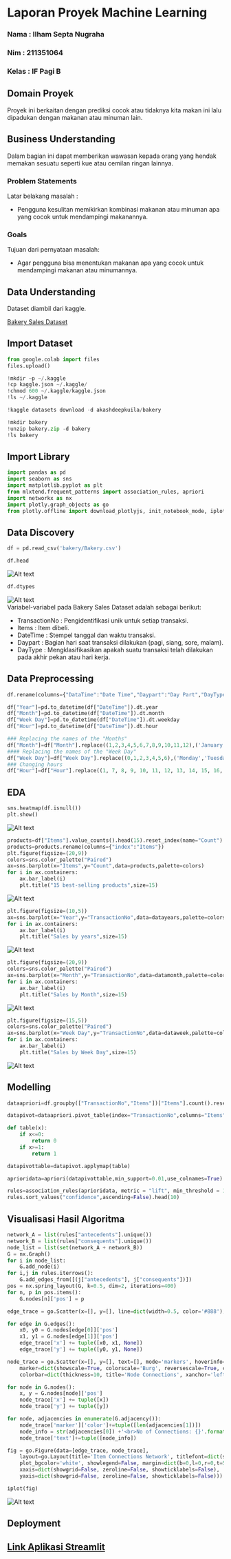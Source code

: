 # Laporan Proyek Machine Learning
### Nama : Ilham Septa Nugraha
### Nim : 211351064
### Kelas : IF Pagi B

## Domain Proyek

Proyek ini berkaitan dengan prediksi cocok atau tidaknya kita makan ini lalu dipadukan dengan makanan atau minuman lain.

## Business Understanding

Dalam bagian ini dapat memberikan wawasan kepada orang yang hendak memakan sesuatu seperti kue atau cemilan ringan lainnya.
### Problem Statements

Latar belakang masalah :
- Pengguna kesulitan memikirkan kombinasi makanan atau minuman apa yang cocok untuk mendampingi makanannya.

### Goals

Tujuan dari pernyataan masalah:
- Agar pengguna bisa menentukan makanan apa yang cocok untuk mendampingi makanan atau minumannya.

## Data Understanding
Dataset diambil dari kaggle.<br> 

[Bakery Sales Dataset](https://www.kaggle.com/datasets/akashdeepkuila/bakery/code)

## Import Dataset

``` python
from google.colab import files
files.upload()
```
```python
!mkdir ~p ~/.kaggle
!cp kaggle.json ~/.kaggle/
!chmod 600 ~/.kaggle/kaggle.json
!ls ~/.kaggle
```
```python
!kaggle datasets download -d akashdeepkuila/bakery
```
```python
!mkdir bakery
!unzip bakery.zip -d bakery
!ls bakery
```

## Import Library
```python
import pandas as pd
import seaborn as sns
import matplotlib.pyplot as plt
from mlxtend.frequent_patterns import association_rules, apriori
import networkx as nx
import plotly.graph_objects as go
from plotly.offline import download_plotlyjs, init_notebook_mode, iplot
```

## Data Discovery
```python
df = pd.read_csv('bakery/Bakery.csv')
```

```python
df.head
```
![Alt text](head.png)<br>

```python
df.dtypes
```
![Alt text](dtypes.png)<br>
Variabel-variabel pada Bakery Sales Dataset adalah sebagai berikut:<br>
- TransactionNo : Pengidentifikasi unik untuk setiap transaksi.<br>
- Items : Item dibeli.<br>
- DateTime : Stempel tanggal dan waktu transaksi.
- Daypart : Bagian hari saat transaksi dilakukan (pagi, siang, sore, malam).<br>
- DayType : Mengklasifikasikan apakah suatu transaksi telah dilakukan pada akhir pekan atau hari kerja.

## Data Preprocessing

```python
df.rename(columns={"DataTime":"Date Time","Daypart":"Day Part","DayType":"Day Type"},inplace=True)
```

```python
df["Year"]=pd.to_datetime(df["DateTime"]).dt.year
df["Month"]=pd.to_datetime(df["DateTime"]).dt.month
df["Week Day"]=pd.to_datetime(df["DateTime"]).dt.weekday
df["Hour"]=pd.to_datetime(df["DateTime"]).dt.hour
```

```python
### Replacing the names of the "Months"
df["Month"]=df["Month"].replace((1,2,3,4,5,6,7,8,9,10,11,12),('January','February' ,'March' ,'April' ,'May' ,'June' ,'July' ,'August' ,'September','October' ,'November' ,'December' ))
#### Replacing the names of the "Week Day"
df["Week Day"]=df["Week Day"].replace((0,1,2,3,4,5,6),('Monday','Tuesday' ,'Wednesday' ,'Thursday','Friday' ,'Saturday' ,'Sunday'))
### Changing hours
df["Hour"]=df["Hour"].replace((1, 7, 8, 9, 10, 11, 12, 13, 14, 15, 16, 17, 18, 19, 20, 21, 22, 23),('1-2','7-8','8-9','9-10','10-11','11-12','12-13','13-14','14-15','15-16','16-17','17-18','18-19','19-20','20-21','21-22','22-23','23-24'))
```

## EDA
```python
sns.heatmap(df.isnull())
plt.show()
```
![Alt text](heatmap.png)<br>

```python
products=df["Items"].value_counts().head(15).reset_index(name="Count")
products=products.rename(columns={"index":"Items"})
plt.figure(figsize=(20,9))
colors=sns.color_palette("Paired")
ax=sns.barplot(x="Items",y="Count",data=products,palette=colors)
for i in ax.containers:
    ax.bar_label(i)
    plt.title("15 best-selling products",size=15)
```
![Alt text](best_selling.png)<br>

```python
plt.figure(figsize=(10,5))
ax=sns.barplot(x="Year",y="TransactionNo",data=datayears,palette=colors)
for i in ax.containers:
    ax.bar_label(i)
    plt.title("Sales by years",size=15)
```
![Alt text](years.png)<br>

```python
plt.figure(figsize=(20,9))
colors=sns.color_palette("Paired")
ax=sns.barplot(x="Month",y="TransactionNo",data=datamonth,palette=colors)
for i in ax.containers:
    ax.bar_label(i)
    plt.title("Sales by Month",size=15)
```
![Alt text](month.png)<br>

```python
plt.figure(figsize=(15,5))
colors=sns.color_palette("Paired")
ax=sns.barplot(x="Week Day",y="TransactionNo",data=dataweek,palette=colors)
for i in ax.containers:
    ax.bar_label(i)
    plt.title("Sales by Week Day",size=15)
```
![Alt text](week.png)<br>

## Modelling
```python
dataapriori=df.groupby(["TransactionNo","Items"])["Items"].count().reset_index(name="Quantity")
```

```python
datapivot=dataapriori.pivot_table(index="TransactionNo",columns="Items",values="Quantity",aggfunc="sum").fillna(0)
```

```python
def table(x):
    if x<=0:
        return 0
    if x>=1:
        return 1

datapivottable=datapivot.applymap(table)
```

```python
aprioridata=apriori(datapivottable,min_support=0.01,use_colnames=True)
```

```python
rules=association_rules(aprioridata, metric = "lift", min_threshold = 1)
rules.sort_values("confidence",ascending=False).head(10)
```

## Visualisasi Hasil Algoritma
```python
network_A = list(rules["antecedents"].unique())
network_B = list(rules["consequents"].unique())
node_list = list(set(network_A + network_B))
G = nx.Graph()
for i in node_list:
    G.add_node(i)
for i,j in rules.iterrows():
    G.add_edges_from([(j["antecedents"], j["consequents"])])
pos = nx.spring_layout(G, k=0.5, dim=2, iterations=400)
for n, p in pos.items():
    G.nodes[n]['pos'] = p

edge_trace = go.Scatter(x=[], y=[], line=dict(width=0.5, color='#888'), hoverinfo='none', mode='lines')

for edge in G.edges():
    x0, y0 = G.nodes[edge[0]]['pos']
    x1, y1 = G.nodes[edge[1]]['pos']
    edge_trace['x'] += tuple([x0, x1, None])
    edge_trace['y'] += tuple([y0, y1, None])

node_trace = go.Scatter(x=[], y=[], text=[], mode='markers', hoverinfo='text',
    marker=dict(showscale=True, colorscale='Burg', reversescale=True, color=[], size=15,
    colorbar=dict(thickness=10, title='Node Connections', xanchor='left', titleside='right')))

for node in G.nodes():
    x, y = G.nodes[node]['pos']
    node_trace['x'] += tuple([x])
    node_trace['y'] += tuple([y])

for node, adjacencies in enumerate(G.adjacency()):
    node_trace['marker']['color']+=tuple([len(adjacencies[1])])
    node_info = str(adjacencies[0]) +'<br>No of Connections: {}'.format(str(len(adjacencies[1])))
    node_trace['text']+=tuple([node_info])

fig = go.Figure(data=[edge_trace, node_trace],
    layout=go.Layout(title='Item Connections Network', titlefont=dict(size=20),
    plot_bgcolor='white', showlegend=False, margin=dict(b=0,l=0,r=0,t=50),
    xaxis=dict(showgrid=False, zeroline=False, showticklabels=False),
    yaxis=dict(showgrid=False, zeroline=False, showticklabels=False)))

iplot(fig)
```
![Alt text](visualisasi.png)<br>

## Deployment
## [Link Aplikasi Streamlit](https://market-bakery.streamlit.app/)

